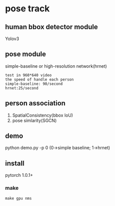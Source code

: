 # pose track

## human bbox detector module
Yolov3

## pose module
simple-baseline or high-resolution network(hrnet)
```
test in 960*640 video  
the speed of handle each person  
simple-baseline: 90/second
hrnet:25/second
```  

## person association  
1. SpatialConsistency(bbox IoU)
2. pose simlarity(SGCN)

## demo  
python demo.py -p 0 (0->simple baseline; 1->hrnet)

## install 
pytorch 1.0.1+

### make  
`make gpu nms` 

